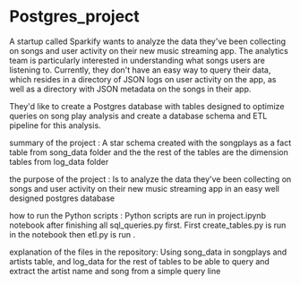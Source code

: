# Postgres_project 

A startup called Sparkify wants to analyze the data they've been collecting on songs and user
activity on their new music streaming app. The analytics team is particularly interested 
in understanding what songs users are listening to. Currently, they don't have an easy way to
query their data, which resides in a directory of JSON logs on user activity on the app,
as well as a directory with JSON metadata on the songs in their app.

They'd like to create a Postgres database with tables designed to optimize queries on song play
analysis and create a database schema and ETL pipeline for this analysis.

summary of the project : A star schema created with the songplays as a fact table from song_data
folder and the the rest of the tables are the dimension tables from log_data folder

the purpose of the project : Is to  analyze the data they've been collecting on songs and user
activity on their new music streaming app in an easy well designed postgres database

how to run the Python scripts : Python scripts are run in project.ipynb notebook after
finishing all sql_queries.py first. First create_tables.py is run in the notebook then etl.py is run .

explanation of the files in the repository: Using song_data in songplays and artists table,
and log_data for the rest of tables to be able to query and extract the artist name and song
from a simple query line  

